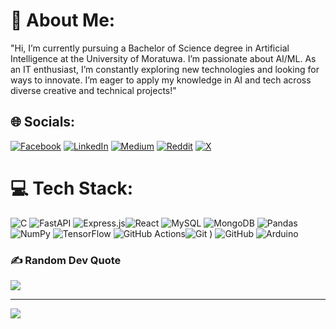 # 💫 About Me:
"Hi, I’m currently pursuing a Bachelor of Science degree in Artificial Intelligence at the University of Moratuwa. I’m passionate about AI/ML. As an IT enthusiast, I’m constantly exploring new technologies and looking for ways to innovate. I’m eager to apply my knowledge in AI and tech across diverse creative and technical projects!"


## 🌐 Socials:
[![Facebook](https://img.shields.io/badge/Facebook-%231877F2.svg?logo=Facebook&logoColor=white)](https://facebook.com/AbsarMohammed) [![LinkedIn](https://img.shields.io/badge/LinkedIn-%230077B5.svg?logo=linkedin&logoColor=white)](https://linkedin.com/in/AbsarMohammed) [![Medium](https://img.shields.io/badge/Medium-12100E?logo=medium&logoColor=white)](https://medium.com/@AbsarMohammed) [![Reddit](https://img.shields.io/badge/Reddit-%23FF4500.svg?logo=Reddit&logoColor=white)](https://reddit.com/user/HarrPotter6151) [![X](https://img.shields.io/badge/X-black.svg?logo=X&logoColor=white)](https://x.com/AbsarMohammed) 

# 💻 Tech Stack:
![C](https://img.shields.io/badge/c-%2300599C.svg?style=for-the-badge&logo=c&logoColor=white)  ![FastAPI](https://img.shields.io/badge/FastAPI-005571?style=for-the-badge&logo=fastapi) ![Express.js](https://img.shields.io/badge/express.js-%23404d59.svg?style=for-the-badge&logo=express&logoColor=%2361DAFB)![React](https://img.shields.io/badge/react-%2320232a.svg?style=for-the-badge&logo=react&logoColor=%2361DAFB) ![MySQL](https://img.shields.io/badge/mysql-4479A1.svg?style=for-the-badge&logo=mysql&logoColor=white) ![MongoDB](https://img.shields.io/badge/MongoDB-%234ea94b.svg?style=for-the-badge&logo=mongodb&logoColor=white) ![Pandas](https://img.shields.io/badge/pandas-%23150458.svg?style=for-the-badge&logo=pandas&logoColor=white) ![NumPy](https://img.shields.io/badge/numpy-%23013243.svg?style=for-the-badge&logo=numpy&logoColor=white) ![TensorFlow](https://img.shields.io/badge/TensorFlow-%23FF6F00.svg?style=for-the-badge&logo=TensorFlow&logoColor=white) ![GitHub Actions](https://img.shields.io/badge/github%20actions-%232671E5.svg?style=for-the-badge&logo=githubactions&logoColor=white)![Git](https://img.shields.io/badge/git-%23F05033.svg?style=for-the-badge&logo=git&logoColor=white) ) ![GitHub](https://img.shields.io/badge/github-%23121011.svg?style=for-the-badge&logo=github&logoColor=white)  ![Arduino](https://img.shields.io/badge/-Arduino-00979D?style=for-the-badge&logo=Arduino&logoColor=white)

### ✍️ Random Dev Quote
![](https://quotes-github-readme.vercel.app/api?type=horizontal&theme=radical)

---
[![](https://visitcount.itsvg.in/api?id=absarmohammed&icon=0&color=0)](https://visitcount.itsvg.in)

<!-- Proudly created with GPRM ( https://gprm.itsvg.in ) -->
